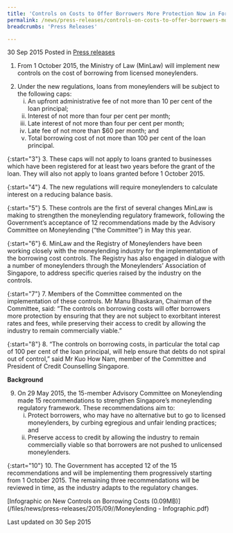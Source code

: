 ```yaml
---
title: 'Controls on Costs to Offer Borrowers More Protection Now in Force'
permalink: /news/press-releases/controls-on-costs-to-offer-borrowers-more-protection-now-in-forc
breadcrumbs: 'Press Releases'

---
```



30 Sep 2015 Posted in [Press releases](/news/press-releases)

1. From 1 October 2015, the Ministry of Law (MinLaw) will implement new controls on the cost of borrowing from licensed moneylenders.

<ol start="2">
<li>Under the new regulations, loans from moneylenders will be subject to the following caps:

<ol style="list-style-type: lower-roman">
<li>An upfront administrative fee of not more than 10 per cent of the loan principal;</li>
<li>Interest of not more than four per cent per month;</li>
<li>Late interest of not more than four per cent per month;</li>
<li>Late fee of not more than $60 per month; and</li>
<li>Total borrowing cost of not more than 100 per cent of the loan principal.</li>

</ol>


</li>
</ol>

{:start="3"}
3. These caps will not apply to loans granted to businesses which have been registered for at least two years before the grant of the loan. They will also not apply to loans granted before 1 October 2015.

{:start="4"}
4. The new regulations will require moneylenders to calculate interest on a reducing balance basis.

{:start="5"}
5. These controls are the first of several changes MinLaw is making to strengthen the moneylending regulatory framework, following the Government’s acceptance of 12 recommendations made by the Advisory Committee on Moneylending (“the Committee”) in May this year.

{:start="6"}
6. MinLaw and the Registry of Moneylenders have been working closely with the moneylending industry for the implementation of the borrowing cost controls. The Registry has also engaged in dialogue with a number of moneylenders through the Moneylenders’ Association of Singapore, to address specific queries raised by the industry on the controls.

{:start="7"}
7. Members of the Committee commented on the implementation of these controls. Mr Manu Bhaskaran, Chairman of the Committee, said: “The controls on borrowing costs will offer borrowers more protection by ensuring that they are not subject to exorbitant interest rates and fees, while preserving their access to credit by allowing the industry to remain commercially viable.”

{:start="8"}
8. “The controls on borrowing costs, in particular the total cap of 100 per cent of the loan principal, will help ensure that debts do not spiral out of control,” said Mr Kuo How Nam, member of the Committee and President of Credit Counselling Singapore.

**Background**
<ol start="9">
<li> On 29 May 2015, the 15-member Advisory Committee on Moneylending made 15 recommendations to strengthen Singapore’s moneylending regulatory framework. These recommendations aim to:

<ol style="list-style-type: lower-roman">
<li>Protect borrowers, who may have no alternative but to go to licensed moneylenders, by curbing egregious and unfair lending practices; and </li>
<li>Preserve access to credit by allowing the industry to remain commercially viable so that borrowers are not pushed to unlicensed moneylenders. </li>
</ol>

</li>
</ol>

{:start="10"}
10. The Government has accepted 12 of the 15 recommendations and will be implementing them progressively starting from 1 October 2015. The remaining three recommendations will be reviewed in time, as the industry adapts to the regulatory changes.


[Infographic on New Controls on Borrowing Costs (0.09MB)](/files/news/press-releases/2015/09//Moneylending - Infographic.pdf)

<p class="right-side-updated">Last updated on 30 Sep 2015</p>

